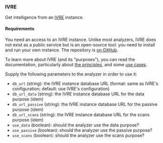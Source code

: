 ### IVRE

Get intelligence from an [IVRE](https://ivre.rocks/) instance.

#### Requirements

You need an access to an IVRE instance. Unlike most analyzers, IVRE
does not exist as a public service but is an open-source tool: you
need to install and run your own instance. The repository is [on
GitHub](https://github.com/cea-sec/ivre).

To learn more about IVRE (and its "purposes"), you can read the
documentation, particularly about [the
principles](https://doc.ivre.rocks/en/latest/overview/principles.html),
and some [use
cases](https://doc.ivre.rocks/en/latest/usage/use-cases.html).

Supply the following parameters to the analyzer in order to use it:

- `db_url` (string): the IVRE instance database URL (format: same as IVRE's
  configuration; default: use IVRE's configuration)
- `db_url_data` (string): the IVRE instance database URL for the data purpose
  (idem)
- `db_url_passive` (string): the IVRE instance database URL for the passive purpose
  (idem)
- `db_url_scans` (string): the IVRE instance database URL for the scans purpose
  (idem)
- `use_data` (boolean): should the analyzer use the data purpose?
- `use_passive` (boolean): should the analyzer use the passive purpose?
- `use_scans` (boolean): should the analyzer use the scans purpose?

